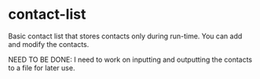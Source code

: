 # contact-list
Basic contact list that stores contacts only during run-time. 
You can add and modify the contacts. 

NEED TO BE DONE:
I need to work on inputting and outputting the contacts to a file for later use.
